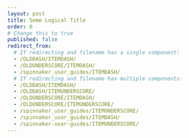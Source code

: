 ```yaml
---
layout: post
title: Some Logical Title
order: 0
# Change this to true
published: false
redirect_from:
  # If redirecting and filename has a single component:
  - /OLDDASH/ITEMDASH/
  - /OLDUNDERSCORE/ITEMDASH/
  - /spinnaker_user_guides/ITEMDASH/
  # If redirecting and filename has multiple components:
  - /OLDDASH/ITEMDASH/
  - /OLDDASH/ITEMUNDERSCORE/
  - /OLDUNDERSCORE/ITEMDASH/
  - /OLDUNDERSCORE/ITEMUNDERSCORE/
  - /spinnaker_user_guides/ITEMUNDERSCORE/
  - /spinnaker_user_guides/ITEMDASH/
  - /spinnaker-user-guides/ITEMUNDERSCORE/
---
```

